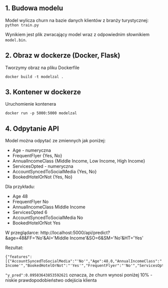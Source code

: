 
## 1. Budowa modelu

Model wylicza churn na bazie danych klientów z branży turystycznej: 
`python train.py`

Wynikiem jest plik zwracający model wraz z odpowiednim słownikiem `model.bin`.

## 2. Obraz w dockerze (Docker, Flask)

Tworzymy obraz na pliku Dockerfile

`docker build -t modelzal .`

## 3. Kontener w dockerze

Uruchomienie kontenera

`docker run -p 5000:5000 modelzal`

## 4. Odpytanie API

Model można odpytać ze zmiennych jak poniżej:
- Age - numeryczna
- FrequentFlyer {Yes, No}
- AnnualIncomeClass {Middle Income, Low Income, High Income}
- ServicesOpted - numeryczna
- AccountSyncedToSocialMedia {Yes, No}
- BookedHotelOrNot {Yes, No}

Dla przykładu: 
- Age 48
- FrequentFlyer No
- AnnualIncomeClass Middle Income
- ServicesOpted 6
- AccountSyncedToSocialMedia No
- BookedHotelOrNot Yes

W przeglądarce:
http://localhost:5000/api/predict?&age=48&FF='No'&AI='Middle Income'&SO=6&SM='No'&HT='Yes'


Rezultat:
```
{"features":[{"AccountSyncedToSocialMedia":"'No'","Age":48.0,"AnnualIncomeClass":"'Middle Income'","BookedHotelOrNot":"'Yes'","FrequentFlyer":"'No'","ServicesOpted":6.0}],"y_pred":0.09503643853592621}
```

`"y_pred":0.09503643853592621` oznacza, że churn wynosi poniżej 10% - niskie prawdopodobieństwo odejścia klienta
